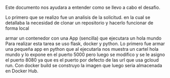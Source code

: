 Este documento nos ayudara a entender como se llevo a cabo el desafio. 

Lo primero que se realizo fue un analisis de la solicitud. en la cual se detallaba la necesidad de clonar un repositorio y hacerlo funcionar de forma local

armar un contenedor con una App (sencilla) que ejecutara un hola mundo
Para realizar esta tarea se uso flask, docker y python. Lo primero fue armar una pequeña app en python que al ejecutarla nos muestra un cartel hola mundo y lo expone 
en el puerto 5000 pero luego se modifico y se le asigno el puerto 8080 ya que es el puerto por defecto de las url que usa gcloud run. Con docker build se construyo la
imagen que luego seria almacenada en Docker Hub. 